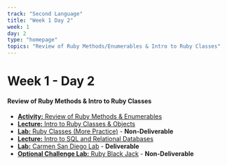 ```yaml
---
track: "Second Language"
title: "Week 1 Day 2"
week: 1
day: 2
type: "homepage"
topics: "Review of Ruby Methods/Enumerables & Intro to Ruby Classes"
---
```


# Week 1 - Day 2

#### Review of Ruby Methods & Intro to Ruby Classes 

- [**Activity:** Review of Ruby Methods & Enumerables](/second-language/week-1/day-2/lecture-materials/ruby-methods-and-enumerables)
- [**Lecture:** Intro  to Ruby Classes & Objects](/second-language/week-1/day-2/lecture-materials/ruby-classes-and-objects)
- [**Lab:** Ruby Classes (More Practice)](/second-language/week-1/day-2/labs/ruby-classes-lab) - **Non-Deliverable**
- [**Lecture:** Intro to SQL and Relational Databases](/second-language/week-1/day-2/lecture-materials/intro-to-sql-and-relational-databases/)
- [**Lab:** Carmen San Diego Lab](/second-language/week-1/day-2/labs/carmen-san-diego-lab/) - **Deliverable**
- [**Optional Challenge Lab:** Ruby Black Jack](/second-language/week-1/day-2/labs/ruby-blackjack) - **Non-Deliverable**
